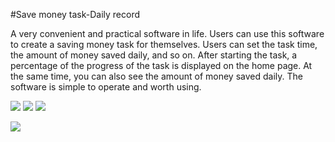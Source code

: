 #Save money task-Daily record

A very convenient and practical software in life. Users can use this software to create a saving money task for themselves. Users can set the task time, the amount of money saved daily, and so on. After starting the task, a percentage of the progress of the task is displayed on the home page. At the same time, you can also see the amount of money saved daily. The software is simple to operate and worth using.

![](https://upload-images.jianshu.io/upload_images/13324459-c5edcfdf56b2a617.png?imageMogr2/auto-orient/)
![](https://upload-images.jianshu.io/upload_images/13324459-2b53cef12e9664e3.png?imageMogr2/auto-orient/)
![](https://upload-images.jianshu.io/upload_images/13324459-10b089c711603b20.png?imageMogr2/auto-orient/)

![](https://upload-images.jianshu.io/upload_images/13324459-88db91093aaec517.png?imageMogr2/auto-orient/)
